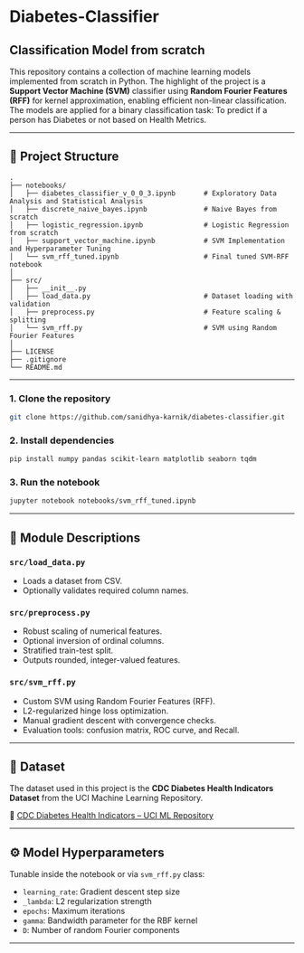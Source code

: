 # Diabetes-Classifier
## Classification Model from scratch

This repository contains a collection of machine learning models implemented from scratch in Python. The highlight of the project is a **Support Vector Machine (SVM)** classifier using **Random Fourier Features (RFF)** for kernel approximation, enabling efficient non-linear classification. The models are applied for a binary classification task: To predict if a person has Diabetes or not based on Health Metrics.

---

## 📁 Project Structure

```
.
├── notebooks/
│   ├── diabetes_classifier_v_0_0_3.ipynb       # Exploratory Data Analysis and Statistical Analysis
│   ├── discrete_naive_bayes.ipynb              # Naive Bayes from scratch
│   ├── logistic_regression.ipynb               # Logistic Regression from scratch
│   ├── support_vector_machine.ipynb            # SVM Implementation and Hyperparameter Tuning
│   └── svm_rff_tuned.ipynb                     # Final tuned SVM-RFF notebook
│
├── src/
│   ├── __init__.py
│   ├── load_data.py                            # Dataset loading with validation
│   ├── preprocess.py                           # Feature scaling & splitting
│   └── svm_rff.py                              # SVM using Random Fourier Features
│
├── LICENSE
├── .gitignore
└── README.md
```

---

### 1. Clone the repository
```bash
git clone https://github.com/sanidhya-karnik/diabetes-classifier.git
```

### 2. Install dependencies
```bash
pip install numpy pandas scikit-learn matplotlib seaborn tqdm
```

### 3. Run the notebook
```bash
jupyter notebook notebooks/svm_rff_tuned.ipynb
```

---

## 🧩 Module Descriptions

### `src/load_data.py`
- Loads a dataset from CSV.
- Optionally validates required column names.

### `src/preprocess.py`
- Robust scaling of numerical features.
- Optional inversion of ordinal columns.
- Stratified train-test split.
- Outputs rounded, integer-valued features.

### `src/svm_rff.py`
- Custom SVM using Random Fourier Features (RFF).
- L2-regularized hinge loss optimization.
- Manual gradient descent with convergence checks.
- Evaluation tools: confusion matrix, ROC curve, and Recall.


---

## 📂 Dataset

The dataset used in this project is the **CDC Diabetes Health Indicators Dataset** from the UCI Machine Learning Repository.

📎 [CDC Diabetes Health Indicators – UCI ML Repository](https://archive.ics.uci.edu/dataset/891/cdc+diabetes+health+indicators)

---

## ⚙️ Model Hyperparameters

Tunable inside the notebook or via `svm_rff.py` class:
- `learning_rate`: Gradient descent step size
- `_lambda`: L2 regularization strength
- `epochs`: Maximum iterations
- `gamma`: Bandwidth parameter for the RBF kernel
- `D`: Number of random Fourier components

---
